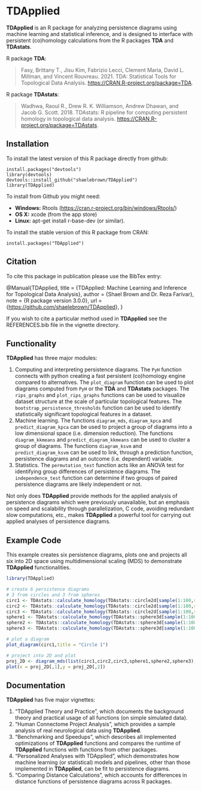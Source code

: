 
<!-- README.md is generated from README.Rmd. Please edit that file -->

# **TDApplied**

<!-- badges: start -->
<!-- badges: end -->

**TDApplied** is an R package for analyzing persistence diagrams using
machine learning and statistical inference, and is designed to interface
with persistent (co)homology calculations from the R packages **TDA**
and **TDAstats**.

R package **TDA**:

> Fasy, Brittany T., Jisu Kim, Fabrizio Lecci, Clement Maria, David L.
> Millman, and Vincent Rouvreau. 2021. TDA: Statistical Tools for
> Topological Data Analysis. <https://CRAN.R-project.org/package=TDA>.

R package **TDAstats**:

> Wadhwa, Raoul R., Drew R. K. Williamson, Andrew Dhawan, and Jacob G.
> Scott. 2018. TDAstats: R pipeline for computing persistent homology in
> topological data analysis.
> <https://CRAN.R-project.org/package=TDAstats>.

## Installation

To install the latest version of this R package directly from github:

    install.packages("devtools")
    library(devtools)
    devtools::install_github("shaelebrown/TDApplied")
    library(TDApplied)

To install from Github you might need:

-   **Windows:** Rtools
    (<https://cran.r-project.org/bin/windows/Rtools/>)
-   **OS X:** xcode (from the app store)
-   **Linux:** apt-get install r-base-dev (or similar).

To install the stable version of this R package from CRAN:

    install.packages("TDApplied")

## Citation

To cite this package in publication please use the BibTex entry:

@Manual{TDApplied, title = {TDApplied: Machine Learning and Inference
for Topological Data Analysis}, author = {Shael Brown and Dr. Reza
Farivar}, note = {R package version 3.0.0}, url =
{<https://github.com/shaelebrown/TDApplied>}, }

If you wish to cite a particular method used in **TDApplied** see the
REFERENCES.bib file in the vignette directory.

## Functionality

**TDApplied** has three major modules:

1.  Computing and interpreting persistence diagrams. The `PyH` function
    connects with python creating a fast persistent (co)homology engine
    compared to alternatives. The `plot_diagram` function can be used to
    plot diagrams computed from `PyH` or the **TDA** and **TDAstats**
    packages. The `rips_graphs` and `plot_rips_graphs` functions can be
    used to visualize dataset structure at the scale of particular
    topological features. The `bootstrap_persistence_thresholds`
    function can be used to identify statistically significant
    topological features in a dataset.
2.  Machine learning. The functions `diagram_mds`, `diagram_kpca` and
    `predict_diagram_kpca` can be used to project a group of diagrams
    into a low dimensional space (i.e. dimension reduction). The
    functions `diagram_kkmeans` and `predict_diagram_kkmeans` can be
    used to cluster a group of diagrams. The functions `diagram_ksvm`
    and `predict_diagram_ksvm` can be used to link, through a prediction
    function, persistence diagrams and an outcome (i.e. dependent)
    variable.
3.  Statistics. The `permutation_test` function acts like an ANOVA test
    for identifying group differences of persistence diagrams. The
    `independence_test` function can determine if two groups of paired
    persistence diagrams are likely independent or not.

Not only does **TDApplied** provide methods for the applied analysis of
persistence diagrams which were previously unavailable, but an emphasis
on speed and scalability through parallelization, C code, avoiding
redundant slow computations, etc., makes **TDApplied** a powerful tool
for carrying out applied analyses of persistence diagrams.

## Example Code

This example creates six persistence diagrams, plots one and projects
all six into 2D space using multidimensional scaling (MDS) to
demonstrate **TDApplied** functionalities.

``` r
library(TDApplied)

# create 6 persistence diagrams
# 3 from circles and 3 from spheres
circ1 <- TDAstats::calculate_homology(TDAstats::circle2d[sample(1:100,size = 50),],dim = 1,threshold = 2)
circ2 <- TDAstats::calculate_homology(TDAstats::circle2d[sample(1:100,size = 50),],dim = 1,threshold = 2)
circ3 <- TDAstats::calculate_homology(TDAstats::circle2d[sample(1:100,size = 50),],dim = 1,threshold = 2)
sphere1 <- TDAstats::calculate_homology(TDAstats::sphere3d[sample(1:100,size = 50),],dim = 1,threshold = 2)
sphere2 <- TDAstats::calculate_homology(TDAstats::sphere3d[sample(1:100,size = 50),],dim = 1,threshold = 2)
sphere3 <- TDAstats::calculate_homology(TDAstats::sphere3d[sample(1:100,size = 50),],dim = 1,threshold = 2)

# plot a diagram
plot_diagram(circ1,title = "Circle 1")

# project into 2D and plot
proj_2D <- diagram_mds(list(circ1,circ2,circ3,sphere1,sphere2,sphere3),dim = 1,k = 2)
plot(x = proj_2D[,1],y = proj_2D[,2])
```

## Documentation

**TDApplied** has five major vignettes:

1.  “TDApplied Theory and Practice”, which documents the background
    theory and practical usage of all functions (on simple simulated
    data).
2.  “Human Connectome Project Analysis”, which provides a sample
    analysis of real neurological data using **TDApplied**.
3.  “Benchmarking and Speedups”, which describes all implemented
    optimizations of **TDApplied** functions and compares the runtime of
    **TDApplied** functions with functions from other packages.
4.  “Personalized Analyses with TDApplied”, which demonstrates how
    machine learning (or statistical) models and pipelines, other than
    those implemented in **TDApplied**, can be fit to persistence
    diagrams.
5.  “Comparing Distance Calculations”, which accounts for differences in
    distance functions of persistence diagrams across R packages.
